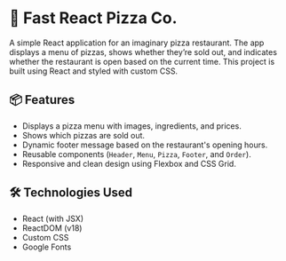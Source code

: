 # 🍕 Fast React Pizza Co.

A simple React application for an imaginary pizza restaurant. 
The app displays a menu of pizzas, shows whether they’re sold out, and indicates whether the restaurant is open based on the current time. This project is built using React and styled with custom CSS.

## 📦 Features

- Displays a pizza menu with images, ingredients, and prices.
- Shows which pizzas are sold out.
- Dynamic footer message based on the restaurant's opening hours.
- Reusable components (`Header`, `Menu`, `Pizza`, `Footer`, and `Order`).
- Responsive and clean design using Flexbox and CSS Grid.

## 🛠️ Technologies Used

- React (with JSX)
- ReactDOM (v18)
- Custom CSS
- Google Fonts
